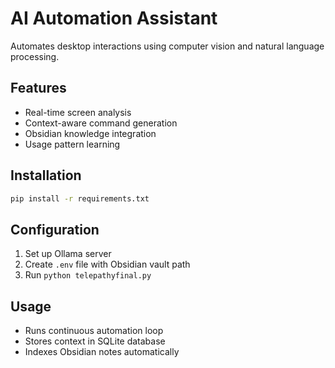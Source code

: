 # AI Automation Assistant

Automates desktop interactions using computer vision and natural language processing.

## Features
- Real-time screen analysis
- Context-aware command generation
- Obsidian knowledge integration
- Usage pattern learning

## Installation
```bash
pip install -r requirements.txt
```

## Configuration
1. Set up Ollama server
2. Create `.env` file with Obsidian vault path
3. Run `python telepathyfinal.py`

## Usage
- Runs continuous automation loop
- Stores context in SQLite database
- Indexes Obsidian notes automatically
